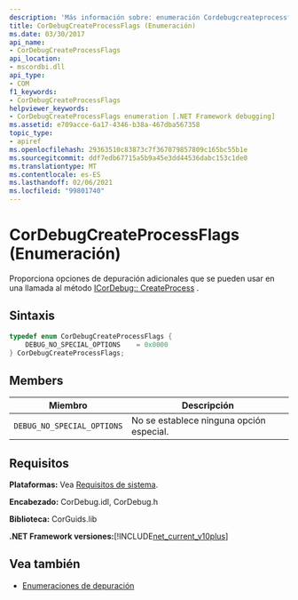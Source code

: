 ```yaml
---
description: 'Más información sobre: enumeración Cordebugcreateprocessflags ('
title: CorDebugCreateProcessFlags (Enumeración)
ms.date: 03/30/2017
api_name:
- CorDebugCreateProcessFlags
api_location:
- mscordbi.dll
api_type:
- COM
f1_keywords:
- CorDebugCreateProcessFlags
helpviewer_keywords:
- CorDebugCreateProcessFlags enumeration [.NET Framework debugging]
ms.assetid: e709acce-6a17-4346-b38a-467dba567358
topic_type:
- apiref
ms.openlocfilehash: 29363510c83873c7f367079857809c165bc55b1e
ms.sourcegitcommit: ddf7edb67715a5b9a45e3dd44536dabc153c1de0
ms.translationtype: MT
ms.contentlocale: es-ES
ms.lasthandoff: 02/06/2021
ms.locfileid: "99801740"
---
```

# <a name="cordebugcreateprocessflags-enumeration"></a>CorDebugCreateProcessFlags (Enumeración)

Proporciona opciones de depuración adicionales que se pueden usar en una llamada al método [ICorDebug:: CreateProcess](icordebug-createprocess-method.md) .  
  
## <a name="syntax"></a>Sintaxis  
  
```cpp  
typedef enum CorDebugCreateProcessFlags {  
    DEBUG_NO_SPECIAL_OPTIONS    = 0x0000  
} CorDebugCreateProcessFlags;  
```  
  
## <a name="members"></a>Members  
  
|Miembro|Descripción|  
|------------|-----------------|  
|`DEBUG_NO_SPECIAL_OPTIONS`|No se establece ninguna opción especial.|  
  
## <a name="requirements"></a>Requisitos  

 **Plataformas:** Vea [Requisitos de sistema](../../get-started/system-requirements.md).  
  
 **Encabezado:** CorDebug.idl, CorDebug.h  
  
 **Biblioteca:** CorGuids.lib  
  
 **.NET Framework versiones:**[!INCLUDE[net_current_v10plus](../../../../includes/net-current-v10plus-md.md)]  
  
## <a name="see-also"></a>Vea también

- [Enumeraciones de depuración](debugging-enumerations.md)
